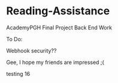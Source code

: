 # Reading-Assistance #

AcademyPGH Final Project Back End Work

To Do:

Webhook security??

Gee, I hope my friends are impressed ;(

testing 16
